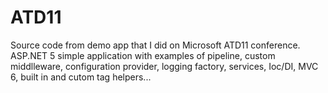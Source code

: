 # ATD11
Source code from demo app that I did on Microsoft ATD11 conference. ASP.NET 5 simple application with examples of pipeline, custom middlleware, configuration provider, logging factory, services, Ioc/DI, MVC 6, built in and cutom tag helpers...
